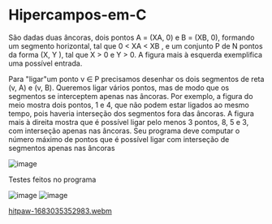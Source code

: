 # Hipercampos-em-C

  São dadas duas âncoras, dois pontos A = (XA, 0) e B = (XB, 0), formando um segmento
horizontal, tal que 0 < XA < XB , e um conjunto P de N pontos da forma (X, Y ), tal que X > 0
e Y > 0. A figura mais à esquerda exemplifica uma possível entrada.

  Para "ligar"um ponto v ∈ P precisamos desenhar os dois segmentos de reta (v, A) e (v, B).
Queremos ligar vários pontos, mas de modo que os segmentos se interceptem apenas nas âncoras.
Por exemplo, a figura do meio mostra dois pontos, 1 e 4, que não podem estar ligados ao mesmo
tempo, pois haveria interseção dos segmentos fora das âncoras. A figura mais à direita mostra que
é possível ligar pelo menos 3 pontos, 8, 5 e 3, com interseção apenas nas âncoras. Seu programa
deve computar o número máximo de pontos que é possível ligar com interseção de segmentos
apenas nas âncoras

![image](https://user-images.githubusercontent.com/51514914/234063298-542c1a3c-b7c8-4fa6-bdf6-25d8a6c61e19.png)
 
 Testes feitos no programa 
 
![image](https://user-images.githubusercontent.com/51514914/234604621-4356fd54-6696-465e-bd71-936611ece0c5.png)
![image](https://user-images.githubusercontent.com/51514914/234604646-673e0b75-3367-49e3-868d-5b17e813042d.png)


[hitpaw-1683035352983.webm](https://user-images.githubusercontent.com/51514914/235687045-8e903bdc-4978-470e-b43a-12e8a6d8b557.webm)
